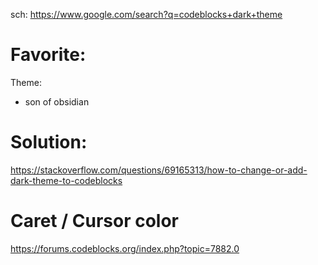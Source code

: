 sch: https://www.google.com/search?q=codeblocks+dark+theme

# Favorite:
Theme:
- son of obsidian

# Solution:
https://stackoverflow.com/questions/69165313/how-to-change-or-add-dark-theme-to-codeblocks

# Caret / Cursor color
https://forums.codeblocks.org/index.php?topic=7882.0
